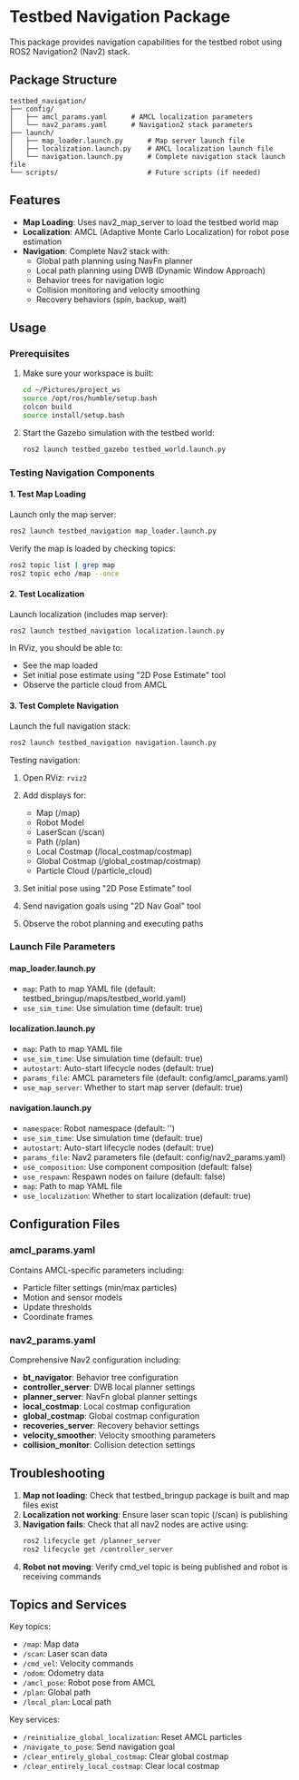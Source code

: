 # Testbed Navigation Package

This package provides navigation capabilities for the testbed robot using ROS2 Navigation2 (Nav2) stack.

## Package Structure

```
testbed_navigation/
├── config/
│   ├── amcl_params.yaml      # AMCL localization parameters
│   └── nav2_params.yaml      # Navigation2 stack parameters
├── launch/
│   ├── map_loader.launch.py      # Map server launch file
│   ├── localization.launch.py    # AMCL localization launch file
│   └── navigation.launch.py      # Complete navigation stack launch file
└── scripts/                      # Future scripts (if needed)
```

## Features

- **Map Loading**: Uses nav2_map_server to load the testbed world map
- **Localization**: AMCL (Adaptive Monte Carlo Localization) for robot pose estimation
- **Navigation**: Complete Nav2 stack with:
  - Global path planning using NavFn planner
  - Local path planning using DWB (Dynamic Window Approach)
  - Behavior trees for navigation logic
  - Collision monitoring and velocity smoothing
  - Recovery behaviors (spin, backup, wait)

## Usage

### Prerequisites

1. Make sure your workspace is built:
   ```bash
   cd ~/Pictures/project_ws
   source /opt/ros/humble/setup.bash
   colcon build
   source install/setup.bash
   ```

2. Start the Gazebo simulation with the testbed world:
   ```bash
   ros2 launch testbed_gazebo testbed_world.launch.py
   ```

### Testing Navigation Components

#### 1. Test Map Loading

Launch only the map server:
```bash
ros2 launch testbed_navigation map_loader.launch.py
```

Verify the map is loaded by checking topics:
```bash
ros2 topic list | grep map
ros2 topic echo /map --once
```

#### 2. Test Localization

Launch localization (includes map server):
```bash
ros2 launch testbed_navigation localization.launch.py
```

In RViz, you should be able to:
- See the map loaded
- Set initial pose estimate using "2D Pose Estimate" tool
- Observe the particle cloud from AMCL

#### 3. Test Complete Navigation

Launch the full navigation stack:
```bash
ros2 launch testbed_navigation navigation.launch.py
```

Testing navigation:
1. Open RViz: `rviz2`
2. Add displays for:
   - Map (/map)
   - Robot Model
   - LaserScan (/scan)
   - Path (/plan)
   - Local Costmap (/local_costmap/costmap)
   - Global Costmap (/global_costmap/costmap)
   - Particle Cloud (/particle_cloud)

3. Set initial pose using "2D Pose Estimate" tool
4. Send navigation goals using "2D Nav Goal" tool
5. Observe the robot planning and executing paths

### Launch File Parameters

#### map_loader.launch.py
- `map`: Path to map YAML file (default: testbed_bringup/maps/testbed_world.yaml)
- `use_sim_time`: Use simulation time (default: true)

#### localization.launch.py
- `map`: Path to map YAML file
- `use_sim_time`: Use simulation time (default: true)
- `autostart`: Auto-start lifecycle nodes (default: true)
- `params_file`: AMCL parameters file (default: config/amcl_params.yaml)
- `use_map_server`: Whether to start map server (default: true)

#### navigation.launch.py
- `namespace`: Robot namespace (default: '')
- `use_sim_time`: Use simulation time (default: true)
- `autostart`: Auto-start lifecycle nodes (default: true)
- `params_file`: Nav2 parameters file (default: config/nav2_params.yaml)
- `use_composition`: Use component composition (default: false)
- `use_respawn`: Respawn nodes on failure (default: false)
- `map`: Path to map YAML file
- `use_localization`: Whether to start localization (default: true)

## Configuration Files

### amcl_params.yaml
Contains AMCL-specific parameters including:
- Particle filter settings (min/max particles)
- Motion and sensor models
- Update thresholds
- Coordinate frames

### nav2_params.yaml
Comprehensive Nav2 configuration including:
- **bt_navigator**: Behavior tree configuration
- **controller_server**: DWB local planner settings
- **planner_server**: NavFn global planner settings
- **local_costmap**: Local costmap configuration
- **global_costmap**: Global costmap configuration
- **recoveries_server**: Recovery behavior settings
- **velocity_smoother**: Velocity smoothing parameters
- **collision_monitor**: Collision detection settings

## Troubleshooting

1. **Map not loading**: Check that testbed_bringup package is built and map files exist
2. **Localization not working**: Ensure laser scan topic (/scan) is publishing
3. **Navigation fails**: Check that all nav2 nodes are active using:
   ```bash
   ros2 lifecycle get /planner_server
   ros2 lifecycle get /controller_server
   ```
4. **Robot not moving**: Verify cmd_vel topic is being published and robot is receiving commands

## Topics and Services

Key topics:
- `/map`: Map data
- `/scan`: Laser scan data
- `/cmd_vel`: Velocity commands
- `/odom`: Odometry data
- `/amcl_pose`: Robot pose from AMCL
- `/plan`: Global path
- `/local_plan`: Local path

Key services:
- `/reinitialize_global_localization`: Reset AMCL particles
- `/navigate_to_pose`: Send navigation goal
- `/clear_entirely_global_costmap`: Clear global costmap
- `/clear_entirely_local_costmap`: Clear local costmap